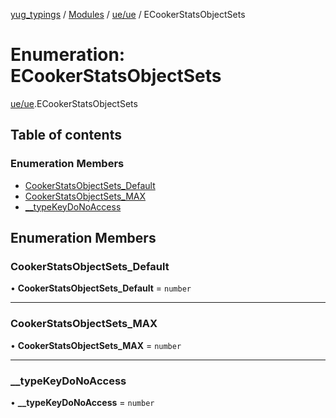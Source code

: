 [yug_typings](../README.md) / [Modules](../modules.md) / [ue/ue](../modules/ue_ue.md) / ECookerStatsObjectSets

# Enumeration: ECookerStatsObjectSets

[ue/ue](../modules/ue_ue.md).ECookerStatsObjectSets

## Table of contents

### Enumeration Members

- [CookerStatsObjectSets\_Default](ue_ue.ECookerStatsObjectSets.md#cookerstatsobjectsets_default)
- [CookerStatsObjectSets\_MAX](ue_ue.ECookerStatsObjectSets.md#cookerstatsobjectsets_max)
- [\_\_typeKeyDoNoAccess](ue_ue.ECookerStatsObjectSets.md#__typekeydonoaccess)

## Enumeration Members

### CookerStatsObjectSets\_Default

• **CookerStatsObjectSets\_Default** = `number`

___

### CookerStatsObjectSets\_MAX

• **CookerStatsObjectSets\_MAX** = `number`

___

### \_\_typeKeyDoNoAccess

• **\_\_typeKeyDoNoAccess** = `number`
